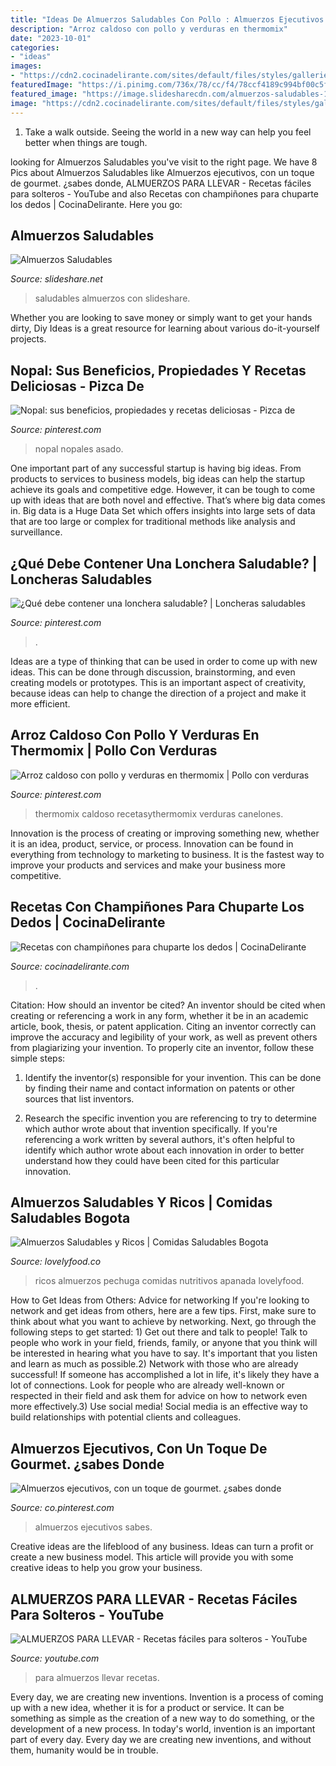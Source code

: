 ```yaml
---
title: "Ideas De Almuerzos Saludables Con Pollo : Almuerzos Ejecutivos Sabes"
description: "Arroz caldoso con pollo y verduras en thermomix"
date: "2023-10-01"
categories:
- "ideas"
images:
- "https://cdn2.cocinadelirante.com/sites/default/files/styles/gallerie/public/pollostrogonoffchampinones_3.jpg"
featuredImage: "https://i.pinimg.com/736x/78/cc/f4/78ccf4189c994bf00c5fe9eaca329f92--menu-infantil-scholl.jpg"
featured_image: "https://image.slidesharecdn.com/almuerzos-saludables-1226154618227828-8/95/almuerzos-saludables-1-728.jpg?cb=1226126156"
image: "https://cdn2.cocinadelirante.com/sites/default/files/styles/gallerie/public/pollostrogonoffchampinones_3.jpg"
---
```



1. Take a walk outside. Seeing the world in a new way can help you feel better when things are tough.

	

		
looking for Almuerzos Saludables you've visit to the right page. We have 8 Pics about Almuerzos Saludables like Almuerzos ejecutivos, con un toque de gourmet. ¿sabes donde, ALMUERZOS PARA LLEVAR - Recetas fáciles para solteros - YouTube and also Recetas con champiñones para chuparte los dedos | CocinaDelirante. Here you go:
		
    
## Almuerzos Saludables

<img loading=lazy src="https://image.slidesharecdn.com/almuerzos-saludables-1226154618227828-8/95/almuerzos-saludables-1-728.jpg?cb=1226126156" onerror="this.onerror=null;this.src='https://tse4.mm.bing.net/th?id=OIP.RmZ9a4I6uy6ghMPOkhAI2QHaFj&amp;pid=15.1';" alt="Almuerzos Saludables">

_Source: slideshare.net_

>saludables almuerzos con slideshare. 

	

Whether you are looking to save money or simply want to get your hands dirty, Diy Ideas is a great resource for learning about various do-it-yourself projects.

    
## Nopal: Sus Beneficios, Propiedades Y Recetas Deliciosas - Pizca De

<img loading=lazy src="https://i.pinimg.com/736x/c5/93/b8/c593b8093ed5c8137275b918fe0b07bd.jpg" onerror="this.onerror=null;this.src='https://tse3.mm.bing.net/th?id=OIP.j9i-w3WG9cLYBPlMUI_whQHaLJ&amp;pid=15.1';" alt="Nopal: sus beneficios, propiedades y recetas deliciosas - Pizca de">

_Source: pinterest.com_

>nopal nopales asado. 

	

One important part of any successful startup is having big ideas. From products to services to business models, big ideas can help the startup achieve its goals and competitive edge. However, it can be tough to come up with ideas that are both novel and effective. That’s where big data comes in. Big data is a Huge Data Set which offers insights into large sets of data that are too large or complex for traditional methods like analysis and surveillance.

    
## ¿Qué Debe Contener Una Lonchera Saludable? | Loncheras Saludables

<img loading=lazy src="https://i.pinimg.com/736x/78/cc/f4/78ccf4189c994bf00c5fe9eaca329f92--menu-infantil-scholl.jpg" onerror="this.onerror=null;this.src='https://tse4.mm.bing.net/th?id=OIP.30WWomb3YTvZBYwf7Xy5VgHaKW&amp;pid=15.1';" alt="¿Qué debe contener una lonchera saludable? | Loncheras saludables">

_Source: pinterest.com_

>. 

	

Ideas are a type of thinking that can be used in order to come up with new ideas. This can be done through discussion, brainstorming, and even creating models or prototypes. This is an important aspect of creativity, because ideas can help to change the direction of a project and make it more efficient.

    
## Arroz Caldoso Con Pollo Y Verduras En Thermomix | Pollo Con Verduras

<img loading=lazy src="https://i.pinimg.com/736x/9b/2f/4d/9b2f4deb10a310f4ce8aa18f410b36d4.jpg" onerror="this.onerror=null;this.src='https://tse3.mm.bing.net/th?id=OIP.dBMDIA5V1j__XlP7-Q7oMAHaEQ&amp;pid=15.1';" alt="Arroz caldoso con pollo y verduras en thermomix | Pollo con verduras">

_Source: pinterest.com_

>thermomix caldoso recetasythermomix verduras canelones. 

	

Innovation is the process of creating or improving something new, whether it is an idea, product, service, or process. Innovation can be found in everything from technology to marketing to business. It is the fastest way to improve your products and services and make your business more competitive.

    
## Recetas Con Champiñones Para Chuparte Los Dedos | CocinaDelirante

<img loading=lazy src="https://cdn2.cocinadelirante.com/sites/default/files/styles/gallerie/public/pollostrogonoffchampinones_3.jpg" onerror="this.onerror=null;this.src='https://tse3.mm.bing.net/th?id=OIP.O8dKocKOMtSgRfQuEDucCQHaFj&amp;pid=15.1';" alt="Recetas con champiñones para chuparte los dedos | CocinaDelirante">

_Source: cocinadelirante.com_

>. 

	

Citation: How should an inventor be cited?
An inventor should be cited when creating or referencing a work in any form, whether it be in an academic article, book, thesis, or patent application. Citing an inventor correctly can improve the accuracy and legibility of your work, as well as prevent others from plagiarizing your invention. To properly cite an inventor, follow these simple steps:
1. Identify the inventor(s) responsible for your invention. This can be done by finding their name and contact information on patents or other sources that list inventors.

2. Research the specific invention you are referencing to try to determine which author wrote about that invention specifically. If you're referencing a work written by several authors, it's often helpful to identify which author wrote about each innovation in order to better understand how they could have been cited for this particular innovation.


    
## Almuerzos Saludables Y Ricos | Comidas Saludables Bogota

<img loading=lazy src="https://lovelyfood.co/wp-content/uploads/2019/11/IMG-20191106-WA0154-1-1024x889.jpg" onerror="this.onerror=null;this.src='https://tse1.mm.bing.net/th?id=OIP.9JVh_LFnngF3s7syZdRlHwHaGb&amp;pid=15.1';" alt="Almuerzos Saludables y Ricos | Comidas Saludables Bogota">

_Source: lovelyfood.co_

>ricos almuerzos pechuga comidas nutritivos apanada lovelyfood. 

	

How to Get Ideas from Others: Advice for networking
If you're looking to network and get ideas from others, here are a few tips. First, make sure to think about what you want to achieve by networking. Next, go through the following steps to get started: 1) Get out there and talk to people! Talk to people who work in your field, friends, family, or anyone that you think will be interested in hearing what you have to say. It's important that you listen and learn as much as possible.2) Network with those who are already successful! If someone has accomplished a lot in life, it's likely they have a lot of connections. Look for people who are already well-known or respected in their field and ask them for advice on how to network even more effectively.3) Use social media! Social media is an effective way to build relationships with potential clients and colleagues.

    
## Almuerzos Ejecutivos, Con Un Toque De Gourmet. ¿sabes Donde

<img loading=lazy src="https://i.pinimg.com/736x/20/31/c4/2031c4974e6cd968ef94fa66fc76bfdd--box-gourmet.jpg" onerror="this.onerror=null;this.src='https://tse1.mm.bing.net/th?id=OIP.UK_9ZJtL3WIlRX8uN8jr-QHaFj&amp;pid=15.1';" alt="Almuerzos ejecutivos, con un toque de gourmet. ¿sabes donde">

_Source: co.pinterest.com_

>almuerzos ejecutivos sabes. 

	

Creative ideas are the lifeblood of any business. Ideas can turn a profit or create a new business model. This article will provide you with some creative ideas to help you grow your business.

    
## ALMUERZOS PARA LLEVAR - Recetas Fáciles Para Solteros - YouTube

<img loading=lazy src="https://i.ytimg.com/vi/exOBeFk4BFg/maxresdefault.jpg" onerror="this.onerror=null;this.src='https://tse1.mm.bing.net/th?id=OIP.8J0sgEc7I6fA3ZWrv7PqqAHaEK&amp;pid=15.1';" alt="ALMUERZOS PARA LLEVAR - Recetas fáciles para solteros - YouTube">

_Source: youtube.com_

>para almuerzos llevar recetas. 

	

Every day, we are creating new inventions.
Invention is a process of coming up with a new idea, whether it is for a product or service. It can be something as simple as the creation of a new way to do something, or the development of a new process. In today's world, invention is an important part of every day. Every day we are creating new inventions, and without them, humanity would be in trouble.

